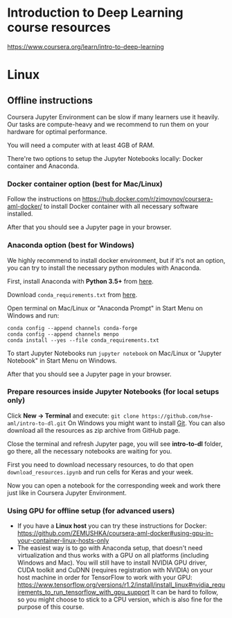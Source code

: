 # Introduction to Deep Learning course resources
https://www.coursera.org/learn/intro-to-deep-learning

# Linux

## Offline instructions
Coursera Jupyter Environment can be slow if many learners use it heavily. 
Our tasks are compute-heavy and we recommend to run them on your hardware for optimal performance.

You will need a computer with at least 4GB of RAM.

There're two options to setup the Jupyter Notebooks locally: Docker container and Anaconda.

### Docker container option (best for Mac/Linux)

Follow the instructions on https://hub.docker.com/r/zimovnov/coursera-aml-docker/ to install Docker container with all necessary software installed.

After that you should see a Jupyter page in your browser.

### Anaconda option (best for Windows)
We highly recommend to install docker environment, but if it's not an option, 
you can try to install the necessary python modules with Anaconda.

First, install Anaconda with **Python 3.5+** from [here](https://www.anaconda.com/download).

Download `conda_requirements.txt` from [here](https://github.com/ZEMUSHKA/coursera-aml-docker/blob/master/conda_requirements.txt).

Open terminal on Mac/Linux or "Anaconda Prompt" in Start Menu on Windows and run:
```
conda config --append channels conda-forge
conda config --append channels menpo
conda install --yes --file conda_requirements.txt
```

To start Jupyter Notebooks run `jupyter notebook` on Mac/Linux or "Jupyter Notebook" in Start Menu on Windows.

After that you should see a Jupyter page in your browser.

### Prepare resources inside Jupyter Notebooks (for local setups only)

Click **New -> Terminal** and execute: `git clone https://github.com/hse-aml/intro-to-dl.git`
On Windows you might want to install [Git](https://git-scm.com/download/win). 
You can also download all the resources as zip archive from GitHub page.

Close the terminal and refresh Jupyter page, you will see **intro-to-dl** folder, go there, 
all the necessary notebooks are waiting for you.

First you need to download necessary resources, to do that open `download_resources.ipynb` 
and run cells for Keras and your week.

Now you can open a notebook for the corresponding week and work there just like in Coursera Jupyter Environment.

### Using GPU for offline setup (for advanced users)
- If you have a **Linux host** you can try these instructions for Docker: 
https://github.com/ZEMUSHKA/coursera-aml-docker#using-gpu-in-your-container-linux-hosts-only
- The easiest way is to go with Anaconda setup, 
that doesn't need virtualization and 
thus works with a GPU on all platforms (including Windows and Mac). 
You will still have to install NVIDIA GPU driver, CUDA toolkit and CuDNN 
(requires registration with NVIDIA) 
on your host machine in order for TensorFlow to work with your GPU: 
https://www.tensorflow.org/versions/r1.2/install/install_linux#nvidia_requirements_to_run_tensorflow_with_gpu_support
It can be hard to follow, so you might choose to stick to a CPU version, 
which is also fine for the purpose of this course.
